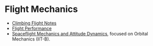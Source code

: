 # Flight Mechanics

- [Climbing Flight Notes](https://web.mit.edu/16.unified/www/FALL/thermodynamics/notes/node100.html)
- [Flight Performance](https://www.linkedin.com/posts/dr-manikandan-murugaiah_aircraft-performance-i-activity-7301847487231709184-UoHs/?utm_source=share&utm_medium=member_android&rcm=ACoAAD-ruCgBJnujmeLzmj1X4DpLLTuxktERedQ)
- [Spaceflight Mechanics and Attitude Dynamics](https://www.linkedin.com/posts/dr-manikandan-murugaiah_lecture-notes-on-spaceflight-mechanics-activity-7327397503186751488-v4Cw/?utm_source=share&utm_medium=member_android&rcm=ACoAAD-ruCgBJnujmeLzmj1X4DpLLTuxktERedQ), focused on Orbital Mechanics (IIT-B). 
